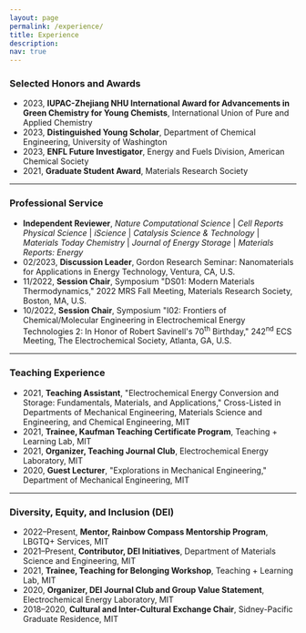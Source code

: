 ```yaml
---
layout: page
permalink: /experience/
title: Experience
description:
nav: true
---
```


### Selected Honors and Awards

* 2023, **IUPAC-Zhejiang NHU International Award for Advancements in Green Chemistry for Young Chemists**, International Union of Pure and Applied Chemistry
* 2023, **Distinguished Young Scholar**, Department of Chemical Engineering, University of Washington
* 2023, **ENFL Future Investigator**, Energy and Fuels Division, American Chemical Society
* 2021, **Graduate Student Award**, Materials Research Society

---

### Professional Service

* **Independent Reviewer**,
*Nature Computational Science* | *Cell Reports Physical Science* | *iScience* | *Catalysis Science & Technology* | *Materials Today Chemistry* | *Journal of Energy Storage* | *Materials Reports: Energy*
* 02/2023, **Discussion Leader**, Gordon Research Seminar: Nanomaterials for Applications in Energy Technology, Ventura, CA, U.S.
* 11/2022, **Session Chair**, Symposium "DS01: Modern Materials Thermodynamics," 2022 MRS Fall Meeting, Materials Research Society, Boston, MA, U.S.
* 10/2022, **Session Chair**, Symposium "I02: Frontiers of Chemical/Molecular Engineering in Electrochemical Energy Technologies 2: In Honor of Robert Savinell's 70<sup>th</sup> Birthday," 242<sup>nd</sup> ECS Meeting, The Electrochemical Society, Atlanta, GA, U.S.

---

### Teaching Experience

* 2021, **Teaching Assistant**, "Electrochemical Energy Conversion and Storage: Fundamentals, Materials, and Applications," Cross-Listed in Departments of Mechanical Engineering, Materials Science and Engineering, and Chemical Engineering, MIT
* 2021, **Trainee, Kaufman Teaching Certificate Program**, Teaching + Learning Lab, MIT
* 2021, **Organizer, Teaching Journal Club**, Electrochemical Energy Laboratory, MIT
* 2020, **Guest Lecturer**, "Explorations in Mechanical Engineering," Department of Mechanical Engineering, MIT

---

### Diversity, Equity, and Inclusion (DEI)

* 2022–Present, **Mentor, Rainbow Compass Mentorship Program**, LBGTQ+ Services, MIT
* 2021–Present, **Contributor, DEI Initiatives**, Department of Materials Science and Engineering, MIT
* 2021, **Trainee, Teaching for Belonging Workshop**, Teaching + Learning Lab, MIT
* 2020, **Organizer, DEI Journal Club and Group Value Statement**, Electrochemical Energy Laboratory, MIT
* 2018–2020, **Cultural and Inter-Cultural Exchange Chair**, Sidney-Pacific Graduate Residence, MIT

